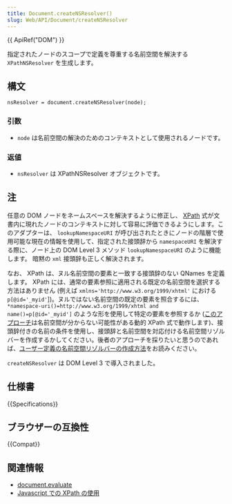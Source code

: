 ```yaml
---
title: Document.createNSResolver()
slug: Web/API/Document/createNSResolver
---
```


{{ ApiRef("DOM") }}

指定されたノードのスコープで定義を尊重する名前空間を解決する `XPathNSResolver` を生成します。

## 構文

```
nsResolver = document.createNSResolver(node);
```

### 引数

- `node` は名前空間の解決のためのコンテキストとして使用されるノードです。

### 返値

- `nsResolver` は XPathNSResolver オブジェクトです。

## 注

任意の DOM ノードをネームスペースを解決するように修正し、 [XPath](/ja/docs/Web/XPath) 式が文書内に現れたノードのコンテキストに対して容易に評価できるようにします。このアダプターは、 `lookupNamespaceURI` が呼び出されたときにノードの階層で使用可能な現在の情報を使用して、指定された接頭辞から `namespaceURI` を解決する際に、ノード上の DOM Level 3 メソッド `lookupNamespaceURI` のように機能します。 暗黙の `xml` 接頭辞も正しく解決されます。

なお、 XPath は、ヌル名前空間の要素と一致する接頭辞のない QNames を定義します。 XPath には、通常の要素参照に適用される既定の名前空間を選択する方法はありません (例えば `xmlns='http://www.w3.org/1999/xhtml'` における `p[@id='_myid'`])。ヌルではない名前空間の既定の要素を照合するには、 `*namespace-uri()=http://www.w3.org/1999/xhtml and name()=p[@id='_myid']` のような形を使用して特定の要素を参照するか ([このアプローチ](/ja/docs/Web/JavaScript/Introduction_to_using_XPath_in_JavaScript#Using_XPath_functions_to_reference_elements_with_its_default_namespace)は名前空間が分からない可能性がある動的 XPath 式で動作します)、接頭辞付きの名前の条件を使用し、接頭辞と名前空間を対応付ける名前空間リゾルバーを作成するかしてください。後者のアプローチを採りたいと思うのであれば、[ユーザー定義の名前空間リゾルバーの作成方法](/ja/docs/Web/JavaScript/Introduction_to_using_XPath_in_JavaScript#Implementing_a_User_Defined_Namespace_Resolver)をお読みください。

`createNSResolver` は DOM Level 3 で導入されました。

## 仕様書

{{Specifications}}

## ブラウザーの互換性

{{Compat}}

## 関連情報

- [document.evaluate](/ja/docs/Web/API/Document/evaluate)
- [Javascript での XPath の使用](/ja/docs/Web/JavaScript/Introduction_to_using_XPath_in_JavaScript)
